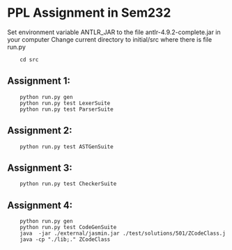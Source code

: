 # PPL Assignment in Sem232
Set environment variable ANTLR_JAR to the file antlr-4.9.2-complete.jar in your computer
Change current directory to initial/src where there is file run.py

```
    cd src
```

## Assignment 1:
```
    python run.py gen
    python run.py test LexerSuite
    python run.py test ParserSuite
```

## Assignment 2:
```
    python run.py test ASTGenSuite
```

## Assignment 3:
```
    python run.py test CheckerSuite
```

## Assignment 4:
```
    python run.py gen
    python run.py test CodeGenSuite
    java  -jar ./external/jasmin.jar ./test/solutions/501/ZCodeClass.j
    java -cp "./lib;." ZCodeClass
```